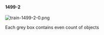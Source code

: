 #### 1499-2
![train-1499-2-0.png](https://github.com/lil-lab/nlvr/raw/master/nlvr/train/images/38/train-1499-2-0.png "train-1499-2-0.png")

Each grey box contains even count of objects